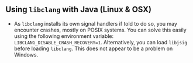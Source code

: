 ## Using `libclang` with Java (Linux & OSX)
* As `libclang` installs its own signal handlers if told to do so, you may encounter crashes, mostly on POSIX systems. You can solve this easily using the following environment variable:
`LIBCLANG_DISABLE_CRASH_RECOVERY=1`. Alternatively, you can load `libjsig` before loading `libclang`. This does not appear to be a problem on Windows.
